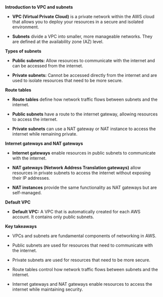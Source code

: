 
**Introduction to VPC and subnets**

- **VPC (Virtual Private Cloud)** is a private network within the AWS cloud that allows you to deploy your resources in a secure and isolated environment.
    
- **Subnets** divide a VPC into smaller, more manageable networks. They are defined at the availability zone (AZ) level.
    

**Types of subnets**

- **Public subnets:** Allow resources to communicate with the internet and can be accessed from the internet.
    
- **Private subnets:** Cannot be accessed directly from the internet and are used to isolate resources that need to be more secure.
    

**Route tables**

- **Route tables** define how network traffic flows between subnets and the internet.
    
- **Public subnets** have a route to the internet gateway, allowing resources to access the internet.
    
- **Private subnets** can use a NAT gateway or NAT instance to access the internet while remaining private.
    

**Internet gateways and NAT gateways**

- **Internet gateways** enable resources in public subnets to communicate with the internet.
    
- **NAT gateways (Network Address Translation gateways)** allow resources in private subnets to access the internet without exposing their IP addresses.
    
- **NAT instances** provide the same functionality as NAT gateways but are self-managed.
    

**Default VPC**

- **Default VPC:** A VPC that is automatically created for each AWS account. It contains only public subnets.

**Key takeaways**

- VPCs and subnets are fundamental components of networking in AWS.
    
- Public subnets are used for resources that need to communicate with the internet.
    
- Private subnets are used for resources that need to be more secure.
    
- Route tables control how network traffic flows between subnets and the internet.
    
- Internet gateways and NAT gateways enable resources to access the internet while maintaining security.